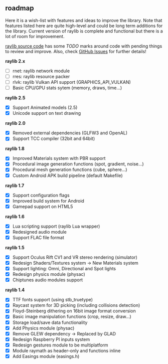roadmap
-------

Here it is a wish-list with features and ideas to improve the library. Note that features listed here are quite high-level and could be long term additions for the library. Current version of raylib is complete and functional but there is a lot of room for improvement.

[raylib source code](https://github.com/raysan5/raylib/tree/master/src) has some *TODO* marks around code with pending things to review and improve. 
Also, check [GitHub Issues](https://github.com/raysan5/raylib/issues) for further details!

**raylib 2.x**
 - [ ] rnet: raylib network module
 - [ ] rres: raylib resource packer
 - [ ] rlvk: raylib Vulkan API support (GRAPHICS_API_VULKAN)
 - [ ] Basic CPU/GPU stats sytem (memory, draws, time...)
 
**raylib 2.5**
 - [x] Support Animated models (2.5)
 - [x] Unicode support on text drawing
 
**raylib 2.0**
 - [x] Removed external dependencies (GLFW3 and OpenAL)
 - [x] Support TCC compiler (32bit and 64bit)
 
**raylib 1.8**
 - [x] Improved Materials system with PBR support
 - [x] Procedural image generation functions (spot, gradient, noise...)
 - [x] Procedural mesh generation functions (cube, sphere...)
 - [x] Custom Android APK build pipeline (default Makefile)

**raylib 1.7**
 - [x] Support configuration flags
 - [x] Improved build system for Android
 - [x] Gamepad support on HTML5
    
**raylib 1.6**
 - [x] Lua scripting support (raylib Lua wrapper)
 - [x] Redesigned audio module
 - [x] Support FLAC file format

**raylib 1.5**
 - [x] Support Oculus Rift CV1 and VR stereo rendering (simulator)
 - [x] Redesign Shaders/Textures system -> New Materials system
 - [x] Support lighting: Omni, Directional and Spot lights
 - [x] Redesign physics module (physac)
 - [x] Chiptunes audio modules support

**raylib 1.4**
 - [x] TTF fonts support (using stb_truetype)
 - [x] Raycast system for 3D picking (including collisions detection)
 - [x] Floyd-Steinberg dithering on 16bit image format conversion
 - [x] Basic image manipulation functions (crop, resize, draw...)
 - [x] Storage load/save data functionality
 - [x] Add Physics module (physac)
 - [x] Remove GLEW dependency -> Replaced by GLAD
 - [x] Redesign Raspberry PI inputs system
 - [x] Redesign gestures module to be multiplatform
 - [x] Module raymath as header-only and functions inline
 - [x] Add Easings module (easings.h)
